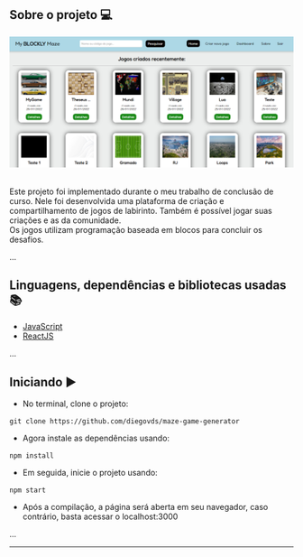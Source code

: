 ## Sobre o projeto 💻
<div align="center">
<img src="https://github.com/diegovds/maze-game-generator/blob/master/public/home.png?width=888&height=612"></img>
</div>
<br/>

Este projeto foi implementado durante o meu trabalho de conclusão de curso. Nele foi desenvolvida uma plataforma de criação e compartilhamento de jogos de labirinto. Também é possível jogar suas criações e as da comunidade.
<br/>
Os jogos utilizam programação baseada em blocos para concluir os desafios.

...
## Linguagens, dependências e bibliotecas usadas 📚

* [JavaScript](https://developer.mozilla.org/pt-BR/docs/Web/JavaScript)
* [ReactJS](https://pt-br.reactjs.org/docs/create-a-new-react-app.html)

...
## Iniciando ▶️

- No terminal, clone o projeto:

```
git clone https://github.com/diegovds/maze-game-generator
```
- Agora instale as dependências usando:
```
npm install
```
- Em seguida, inicie o projeto usando:
```
npm start
```
- Após a compilação, a página será aberta em seu navegador, caso contrário, basta acessar o localhost:3000

...

---